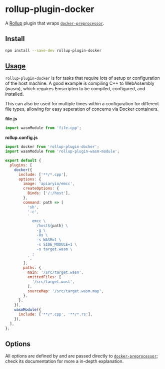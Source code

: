 # rollup-plugin-docker

A [Rollup][rollup] plugin that wraps
[`docker-preprocessor`][docker-preprocessor].

[rollup]: https://rollupjs.org/
[docker-preprocessor]: https://github.com/dfrankland/docker-preprocessors/tree/master/packages/docker-preprocessor

## Install

```bash
npm install --save-dev rollup-plugin-docker
```

## [Usage][rollup-wiki-plugins]

[rollup-wiki-plugins]: https://github.com/rollup/rollup/wiki/Plugins

`rollup-plugin-docker` is for tasks that require lots of setup or configuration
of the host machine. A good example is compiling C++ to WebAssembly (wasm),
which requires Emscripten to be compiled, configured, and installed.

This can also be used for multiple times within a configuration for different
file types, allowing for easy seperation of concerns via Docker containers.

**file.js**

```js
import wasmModule from 'file.cpp';
```

**rollup.config.js**

```js
import docker from 'rollup-plugin-docker';
import wasmModule from 'rollup-plugin-wasm-module';

export default {
  plugins: [
    docker({
      include: ['**/*.cpp'],
      options: {
        image: 'apiaryio/emcc',
        createOptions: {
          Binds: ['/:/host'],
        },
        command: path => [
          'sh',
          '-c',
          `
            emcc \
              /host${path} \
              -g \
              -Os \
              -s WASM=1 \
              -s SIDE_MODULE=1 \
              -o target.wasm \
            ;
          `,
        ],
        paths: {
          main: '/src/target.wasm',
          emittedFiles: [
            '/src/target.wast',
          ],
          sourceMap: '/src/target.wasm.map',
        },
      },
    }),
    wasmModule({
      include: ['**/*.cpp', '**/*.rs'],
    }),
  ],
};
```

## Options

All options are defined by and are passed directly to
[`docker-preprocessor`][docker-preprocessor]; check its documentation for more a
in-depth explanation.

[docker-preprocessor]: https://github.com/dfrankland/docker-preprocessors/tree/master/packages/docker-preprocessor
